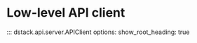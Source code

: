 # Low-level API client

::: dstack.api.server.APIClient
    options:
      show_root_heading: true

<style>
.doc-heading .highlight {
    /* TODO pick color */
    --md-code-hl-name-color: #0048ff;
    --md-code-hl-constant-color: #0048ff;
}
</style>
